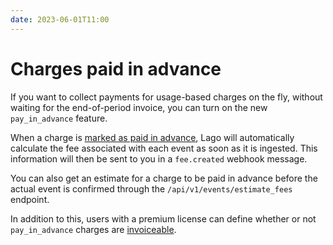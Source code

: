 ```yaml
---
date: 2023-06-01T11:00
---
```


# Charges paid in advance

If you want to collect payments for usage-based charges on the fly, without waiting for the end-of-period invoice, you can turn on the new `pay_in_advance` feature.

When a charge is [marked as paid in advance](../docs/guide/plans/charges/cadence#charges-paid-in-advance), Lago will automatically calculate the fee associated with each event as soon as it is ingested. This information will then be sent to you in a `fee.created` webhook message.

You can also get an estimate for a charge to be paid in advance before the actual event is confirmed through the `/api/v1/events/estimate_fees` endpoint.

In addition to this, users with a premium license can define whether or not `pay_in_advance` charges are [invoiceable](../docs/guide/plans/charges/invoiceable).